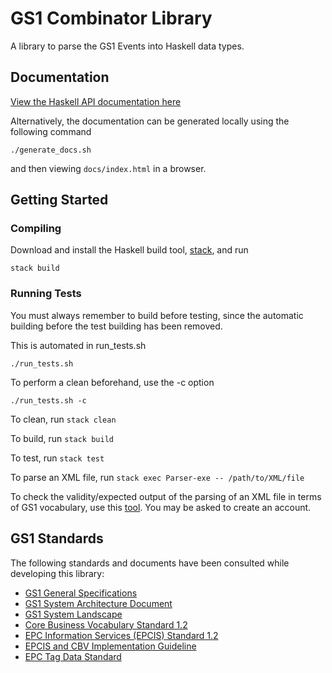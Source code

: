 # GS1 Combinator Library

A library to parse the GS1 Events into Haskell data types.

## Documentation

[View the Haskell API documentation here](https://data61.github.io/GS1Combinators)

Alternatively, the documentation can be generated locally using the following command

```
./generate_docs.sh
```

and then viewing `docs/index.html` in a browser.

## Getting Started

### Compiling

Download and install the Haskell build tool, [stack](https://www.haskellstack.org/), and run

```
stack build
```

### Running Tests

You must always remember to build before testing, since the automatic building before the test building has been removed.

This is automated in run_tests.sh

`./run_tests.sh`

To perform a clean beforehand, use the -c option

`./run_tests.sh -c`

To clean, run `stack clean`

To build, run `stack build`

To test, run `stack test`

To parse an XML file, run `stack exec Parser-exe -- /path/to/XML/file`

To check the validity/expected output of the parsing of an XML file in terms of GS1 vocabulary,
use this [tool](http://www.vizworkbench.com/ui/dataset/).
You  may be asked to create an account.

## GS1 Standards

The following standards and documents have been consulted while developing this library:

- [GS1 General Specifications](https://www.gs1.org/docs/barcodes/GS1_General_Specifications.pdf)
- [GS1 System Architecture Document](https://www.gs1.org/docs/architecture/GS1_System_Architecture.pdf)
- [GS1 System Landscape](https://www.gs1.org/docs/architecture/GS1_System_Landscape.pdf)
- [Core Business Vocabulary Standard 1.2](https://www.gs1.org/sites/default/files/docs/epc/CBV-Standard-1-2-r-2016-09-29.pdf)
- [EPC Information Services (EPCIS) Standard 1.2](https://www.gs1.org/sites/default/files/docs/epc/EPCIS-Standard-1.2-r-2016-09-29.pdf)
- [EPCIS and CBV Implementation Guideline](https://www.gs1.org/docs/epc/EPCIS_Guideline.pdf)
- [EPC Tag Data Standard](https://www.gs1.org/sites/default/files/docs/epc/GS1_EPC_TDS_i1_11.pdf)
